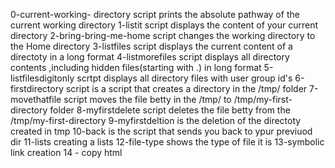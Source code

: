 0-current-working- directory script prints the absolute pathway of the current working directory
1-listit script displays the content of your current directory
2-bring-bring-me-home script changes the working directory to the Home directory
3-listfiles script displays the current content of a directoty in a long format
4-listmorefiles script displays all directory contents ,including hidden files(starting with .) in  long format
5-listfilesdigitonly scrtpt displays all directory files with user group id's
6-firstdirectory script is a script that creates a directory in the /tmp/ folder
7-movethatfile script moves the file betty in the /tmp/ to /tmp/my-first-directory folder
8-myfirstdelete script deletes the file betty from the /tmp/my-first-directory
9-myfirstdeltion is the deletion of the directoty created in tmp
10-back is the script that sends you back to ypur previuod dir
11-lists creating a lists
12-file-type shows the type of file it is
13-symbolic link creation
14 - copy html
